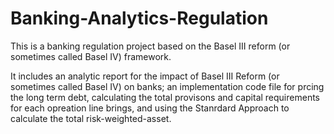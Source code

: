 # Banking-Analytics-Regulation
This is a banking regulation project based on the Basel III reform (or sometimes called Basel IV) framework.

It includes an analytic report for the impact of Basel III Reform (or sometimes called Basel IV) on banks; an implementation code file for prcing the long term debt, calculating the total provisons and capital requirements for each opreation line brings, and using the Stanrdard Approach to calculate the total risk-weighted-asset.








